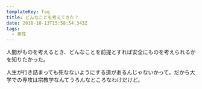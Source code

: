 ```yaml
---
templateKey: faq
title: どんなことを考えてきた？
date: 2018-10-13T15:58:54.343Z
tags:
  - 素性
---
```

人間がものを考えるとき、どんなことを前提とすれば安全にものを考えられるかを知りたかった。



人生が行き詰まっても死なないようにする道があるんじゃないかって。だから大学での専攻は宗教学なんてうろんなところなわけだけど。
